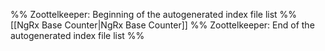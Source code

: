 %% Zoottelkeeper: Beginning of the autogenerated index file list  %%
 [[NgRx Base Counter|NgRx Base Counter]]
%% Zoottelkeeper: End of the autogenerated index file list  %%
